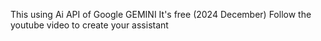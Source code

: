 This using Ai API of Google GEMINI It's free (2024 December) 
Follow the youtube video to create your assistant 
